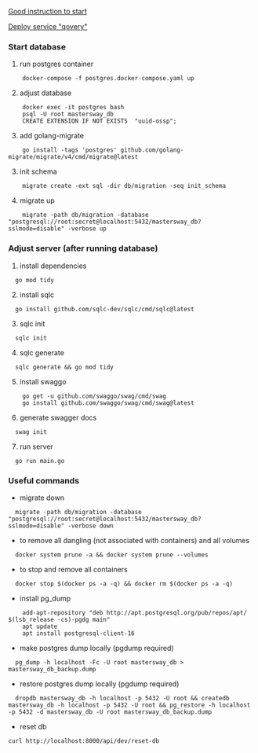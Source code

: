 [Good instruction to start](https://dev.to/geoff89/deploying-a-golang-restful-api-with-gin-sqlc-and-postgresql-1lbl)

[Deploy service "qovery"](https://www.qovery.com/pricing/)

### Start database

1. run postgres container

```
    docker-compose -f postgres.docker-compose.yaml up
```

2. adjust database

```
    docker exec -it postgres bash
    psql -U root mastersway_db
    CREATE EXTENSION IF NOT EXISTS  "uuid-ossp";
```

3. add golang-migrate

```
    go install -tags 'postgres' github.com/golang-migrate/migrate/v4/cmd/migrate@latest
```

3. init schema

```
    migrate create -ext sql -dir db/migration -seq init_schema
```

4. migrate up

```
    migrate -path db/migration -database  "postgresql://root:secret@localhost:5432/mastersway_db?sslmode=disable" -verbose up
```

### Adjust server (after running database)

1. install dependencies

```
  go mod tidy
```

2. install sqlc

```
  go install github.com/sqlc-dev/sqlc/cmd/sqlc@latest
```

3. sqlc init

```
  sqlc init
```

4. sqlc generate

```
  sqlc generate && go mod tidy
```

5. install swaggo

```
    go get -u github.com/swaggo/swag/cmd/swag
    go install github.com/swaggo/swag/cmd/swag@latest
```

6. generate swagger docs

```
  swag init
```

7. run server

```
  go run main.go
```

### Useful commands

- migrate down

```
  migrate -path db/migration -database "postgresql://root:secret@localhost:5432/mastersway_db?sslmode=disable" -verbose down
```

- to remove all dangling (not associated with containers) and all volumes

```
  docker system prune -a && docker system prune --volumes
```

- to stop and remove all containers

```
  docker stop $(docker ps -a -q) && docker rm $(docker ps -a -q)
```

- install pg_dump

```
    add-apt-repository "deb http://apt.postgresql.org/pub/repos/apt/ $(lsb_release -cs)-pgdg main"
    apt update
    apt install postgresql-client-16
```

- make postgres dump locally (pgdump required)

```
  pg_dump -h localhost -Fc -U root mastersway_db > mastersway_db_backup.dump
```

- restore postgres dump locally (pgdump required)

```
  dropdb mastersway_db -h localhost -p 5432 -U root && createdb mastersway_db -h localhost -p 5432 -U root && pg_restore -h localhost -p 5432 -d mastersway_db -U root mastersway_db_backup.dump
```

- reset db

```
curl http://localhost:8000/api/dev/reset-db
```
